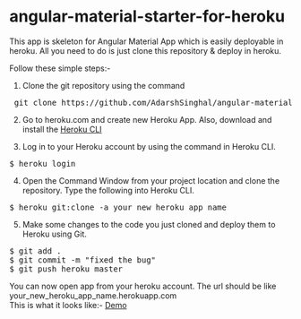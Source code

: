 # angular-material-starter-for-heroku
This app is skeleton for Angular Material App which is easily deployable in heroku. All you need to do is just clone this repository &amp; deploy in heroku.

Follow these simple steps:-

1) Clone the git repository using the command<br>
<pre> git clone https://github.com/AdarshSinghal/angular-material-starter-for-heroku </pre>
2) Go to heroku.com and create new Heroku App. Also, download and install the <a href='https://devcenter.heroku.com/articles/heroku-command-line'>Heroku CLI</a> <br>

3) Log in to your Heroku account by using the command in Heroku CLI.
  <pre>$ heroku login</pre>
4) Open the Command Window from your project location and clone the repository. Type the following into Heroku CLI.
<pre>$ heroku git:clone -a your_new_heroku_app_name</pre>
5) Make some changes to the code you just cloned and deploy them to Heroku using Git.

  <pre>$ git add .
$ git commit -m "fixed the bug"
$ git push heroku master</pre>
You can now open app from your heroku account. The url should be like your_new_heroku_app_name.herokuapp.com<br>
This is what it looks like:- <a href="https://ngmaterial.herokuapp.com/" target="_blank">Demo</a>
